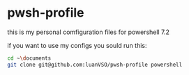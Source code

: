 # pwsh-profile
this is my personal comfiguration files for powershell 7.2
 
if you want to use my configs you sould run this:
```sh
cd ~\documents
git clone git@github.com:luanVSO/pwsh-profile powershell 
```
